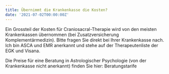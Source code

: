 ```yaml
---
title: Übernimmt die Krankenkasse die Kosten?
date: '2021-07-02T00:00:00Z'
---
```

Ein Grossteil der Kosten für Craniosacral-Therapie wird von den meisten Krankenkassen übernommen (bei Zusatzversicherung Komplementärmedizin). Bitte fragen Sie direkt bei Ihrer Krankenkasse nach. Ich bin ASCA und EMR anerkannt und stehe auf der Therapeutenliste der EGK und Visana.

 Die Preise für eine Beratung in Astrologischer Psychologie (von der Krankenkasse nicht anerkannt) finden Sie hier: Beratungstarife